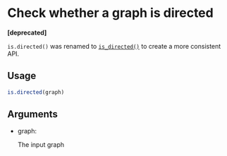 # Check whether a graph is directed

**\[deprecated\]**

`is.directed()` was renamed to
[`is_directed()`](https://r.igraph.org/reference/is_directed.md) to
create a more consistent API.

## Usage

``` r
is.directed(graph)
```

## Arguments

- graph:

  The input graph

